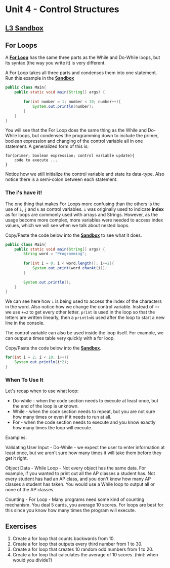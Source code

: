 # Unit 4 - Control Structures

## [L3 Sandbox][sandbox]

## For Loops

A [**For Loop**](https://www.programiz.com/java-programming/for-loop) has the same three parts as the While and Do-While loops, but its syntax (the way you write it) is very different. 

A For Loop takes all three parts and condenses them into one statement. Run this example in the [**Sandbox**][sandbox]

```java
public class Main{
    public static void main(String[] args) {
        
        for(int number = 1; number < 10; number++){
            System.out.println(number);
        }
    }
}
```

You will see that the For Loop does the same thing as the While and Do-While loops, but condenses the programming down to include the primer, boolean expression and changing of the control variable all in one statement. A generalized form of this is:

```
for(primer; boolean expression; control variable update){ 
    code to execute ... 
}
```
Notice how we still initialize the control variable and state its data-type. Also notice there is a semi-colon between each statement. 

### The i's have it!

The one thing that makes For Loops more confusing than the others is the use of `i`, `j` and `k` as control variables. `i` was originally used to indicate **index** as for loops are commonly used with arrays and Strings. However, as the usage become more complex, more variables were needed to access index values, which we will see when we talk about nested loops. 

Copy/Paste the code below into the [**Sandbox**][sandbox] to see what it does. 

```java
public class Main{
    public static void main(String[] args) {
        String word = "Programming";
        
        for(int i = 0; i < word.length(); i+=2){
            System.out.print(word.charAt(i));
        }
        
        System.out.println();
    }
}
```
We can see here how `i` is being used to access the index of the characters in the word. Also notice how we change the control variable. Instead of `++` we use `+=2` to get every other letter. `print` is used in the loop so that the letters are written linearly, then a `println`is used after the loop to start a new line in the console.

The control variable can also be used inside the loop itself. For example, we can output a times table very quickly with a for loop. 

Copy/Paste the code below into the [**Sandbox**][sandbox].

```java
for(int i = 2; i < 10; i++){
    System.out.println(i*2);
}
```

### When To Use It

Let's recap when to use what loop: 

* Do-while - when the code section needs to execute at least once, but the end of the loop is unknown. 
* While - when the code section needs to repeat, but you are not sure how many times or even if it needs to run at all.
* For - when the code section needs to execute and you know exactly how many times the loop will execute. 

Examples: 

Validating User Input - Do-While - we expect the user to enter information at least once, but we aren't sure how many times it will take them before they get it right.

Object Data - While Loop - Not every object has the same data. For example, if you wanted to print out all the AP classes a student has. Not every student has had an AP class, and you don't know how many AP classes a student has taken. You would use a While loop to output all or none of the AP classes.

Counting - For Loop - Many programs need some kind of counting mechanism. You deal 5 cards, you average 10 scores. For loops are best for this since you know how many times the program will execute.

## Exercises

1. Create a for loop that counts backwards from 10.
2. Create a for loop that outputs every third number from 1 to 30.
3. Create a for loop that creates 10 random odd numbers from 1 to 20.
4. Create a for loop that calculates the average of 10 scores. (hint: when would you divide?)

[sandbox]: ../L3-For%20Loops/src/Main.java
